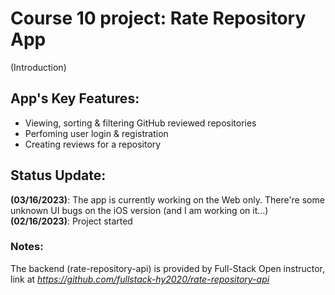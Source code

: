 # Course 10 project: Rate Repository App
(Introduction)

## App's Key Features:
- Viewing, sorting & filtering GitHub reviewed repositories
- Perfoming user login & registration
- Creating reviews for a repository

## Status Update:
**(03/16/2023)**: The app is currently working on the Web only. There're some unknown UI bugs on the iOS version (and I am working on it...)
**(02/16/2023)**: Project started

### Notes:
The backend (rate-repository-api) is provided by Full-Stack Open instructor, link at *https://github.com/fullstack-hy2020/rate-repository-api*